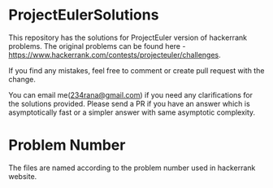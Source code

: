 # ProjectEulerSolutions

This repository has the solutions for ProjectEuler version of hackerrank problems. 
The original problems can be found here - https://www.hackerrank.com/contests/projecteuler/challenges.

If you find any mistakes, feel free to comment or create pull request with the change.

You can email me(234rana@gmail.com) if you need any clarifications for the solutions provided. Please send a PR
if you have an answer which is asymptotically fast or a simpler answer with same asymptotic complexity.

# Problem Number

The files are named according to the problem number used in hackerrank website.



